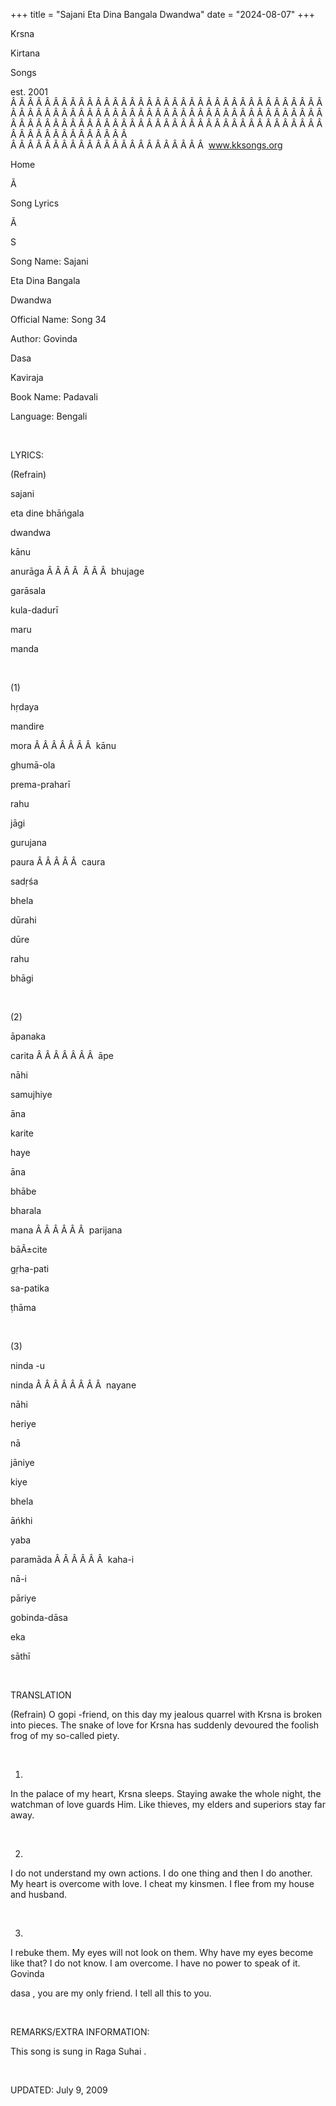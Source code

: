+++ 
title = "Sajani Eta Dina Bangala Dwandwa"
date = "2024-08-07"
+++

Krsna
 
Kirtana
 
Songs

est. 2001
Â Â Â Â Â Â Â Â Â Â Â Â Â Â Â Â Â Â Â Â Â Â Â Â Â Â Â Â Â Â Â Â Â Â Â Â Â Â Â Â Â Â Â Â Â Â Â Â Â Â Â Â Â Â Â Â Â Â Â Â Â Â Â Â Â Â Â Â Â Â Â Â Â Â Â Â Â Â Â Â Â Â Â Â Â Â Â Â Â Â Â Â Â Â Â Â Â Â Â Â Â Â Â Â Â Â Â Â Â Â Â Â Â Â Â Â Â Â Â Â Â Â Â Â Â  
Â Â Â Â Â Â Â Â Â Â Â Â Â Â Â Â Â Â Â Â Â Â Â  
www.kksongs.org








Home


Ã 
 
Song Lyrics
 
Ã 
 
S


Song Name: 
Sajani
 
Eta
 Dina 
Bangala
 
Dwandwa


Official Name: Song 34


Author: 
Govinda
 
Dasa
 
Kaviraja


Book Name: 
Padavali


Language: 
Bengali


 


LYRICS:


(Refrain)


sajani
 
eta
 dine 
bhāńgala
 
dwandwa


kānu
 
anurāga
Â Â Â Â  
Â Â Â 
bhujage
 
garāsala


kula-dadurī
 
maru
 
manda


 


(1)


hṛdaya
 
mandire
 
mora
Â Â Â Â Â Â Â  
kānu
 
ghumā-ola


prema-praharī
 
rahu
 
jāgi


gurujana
 
paura
Â Â Â Â Â  
caura
 
sadṛśa
 
bhela


dūrahi
 
dūre
 
rahu
 
bhāgi


 


(2)


āpanaka
 
carita
Â Â Â Â Â Â Â  
āpe
 
nāhi
 
samujhiye


āna
 
karite
 
haye
 
āna


bhābe
 
bharala
 
mana
Â Â Â Â Â Â  
parijana
 
bāÃ±cite


gṛha-pati
 
sa-patika
 
ṭhāma


 


(3)


ninda
-u
 
ninda
Â Â Â Â Â Â Â Â  
nayane
 
nāhi
 
heriye


nā
 
jāniye
 
kiye
 
bhela
 
āńkhi


yaba
 
paramāda
Â Â Â Â Â Â  
kaha-i
 
nā-i
 
pāriye


gobinda-dāsa
 
eka
 
sāthī


 


TRANSLATION


(Refrain)
O 
gopi
-friend, on this day my jealous quarrel with 
Krsna
 is broken into pieces. The snake of love for 
Krsna
 has suddenly devoured the foolish frog of my
so-called piety.


 


1)
In the palace of my heart, 
Krsna
 sleeps. Staying
awake the whole night, the watchman of love guards Him. Like thieves, my elders
and superiors stay far away.


 


2)
I do not understand my own actions. I do one thing and then I do another. My
heart is overcome with love. I cheat my kinsmen. I flee from my house and
husband.


 


3)
I rebuke them. My eyes will not look on them. Why have my eyes become like
that? I do not know. I am overcome. I have no power to speak of it. 
Govinda
 
dasa
, you are my only
friend. I tell all this to you.


 


REMARKS/EXTRA INFORMATION:


This song is sung in Raga 
Suhai
.


 


UPDATED:
 July 9, 2009